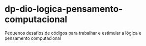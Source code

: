 # dp-dio-logica-pensamento-computacional
Pequenos desafios de códigos para trabalhar e estimular a lógica e pensamento computacional
